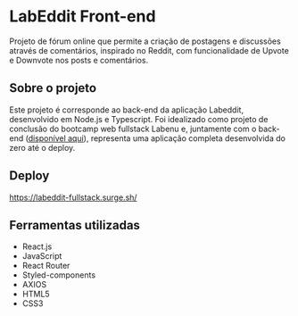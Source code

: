 # LabEddit Front-end

Projeto de fórum online que permite a criação de postagens e discussões através de comentários, inspirado no Reddit, com funcionalidade de Upvote e Downvote nos posts e comentários.

## Sobre o projeto

Este projeto é corresponde ao back-end da aplicação Labeddit, desenvolvido em Node.js e Typescript. Foi idealizado como projeto de conclusão do bootcamp web fullstack Labenu e, juntamente com o back-end ([disponível aqui](https://github.com/LudmilaASouza/projeto-labEddit-backend)), representa uma aplicação completa desenvolvida do zero até o deploy.

## Deploy

https://labeddit-fullstack.surge.sh/


## Ferramentas utilizadas

- React.js
- JavaScript
- React Router
- Styled-components
- AXIOS
- HTML5
- CSS3
